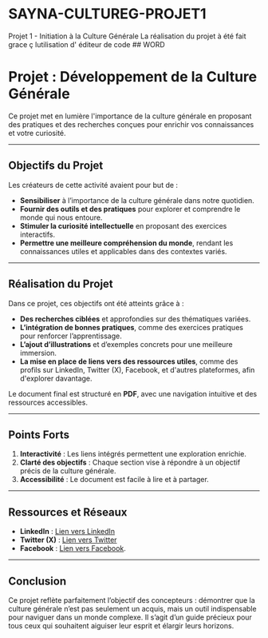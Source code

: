 # SAYNA-CULTUREG-PROJET1
Projet 1 - Initiation à la  Culture Générale
La réalisation du projet à été fait grace ç lutilisation d' éditeur de code ## WORD
# Projet : Développement de la Culture Générale  

Ce projet met en lumière l'importance de la culture générale en proposant des pratiques et des recherches conçues pour enrichir vos connaissances et votre curiosité.  

---

## Objectifs du Projet  

Les créateurs de cette activité avaient pour but de :  
- **Sensibiliser** à l’importance de la culture générale dans notre quotidien.  
- **Fournir des outils et des pratiques** pour explorer et comprendre le monde qui nous entoure.  
- **Stimuler la curiosité intellectuelle** en proposant des exercices interactifs.  
- **Permettre une meilleure compréhension du monde**, rendant les connaissances utiles et applicables dans des contextes variés.  

---

## Réalisation du Projet  

Dans ce projet, ces objectifs ont été atteints grâce à :  
- **Des recherches ciblées** et approfondies sur des thématiques variées.  
- **L’intégration de bonnes pratiques**, comme des exercices pratiques pour renforcer l’apprentissage.  
- **L’ajout d’illustrations** et d’exemples concrets pour une meilleure immersion.  
- **La mise en place de liens vers des ressources utiles**, comme des profils sur LinkedIn, Twitter (X), Facebook, et d'autres plateformes, afin d'explorer davantage.  

Le document final est structuré en **PDF**, avec une navigation intuitive et des ressources accessibles.  

---

## Points Forts  

1. **Interactivité** : Les liens intégrés permettent une exploration enrichie.  
2. **Clarté des objectifs** : Chaque section vise à répondre à un objectif précis de la culture générale.  
3. **Accessibilité** : Le document est facile à lire et à partager.  

---

## Ressources et Réseaux  

- **LinkedIn** : [Lien vers LinkedIn](http://www.linkedin.com/in/kossi-kévin-kowouvi-365b42342)  
- **Twitter (X)** : [Lien vers Twitter](https://x.com/K2VlN)  
- **Facebook** : [Lien vers Facebook](https://www.facebook.com/profile.php?id=100081951890712).  

---

## Conclusion  

Ce projet reflète parfaitement l’objectif des concepteurs : démontrer que la culture générale n’est pas seulement un acquis, mais un outil indispensable pour naviguer dans un monde complexe. Il s’agit d’un guide précieux pour tous ceux qui souhaitent aiguiser leur esprit et élargir leurs horizons.  
